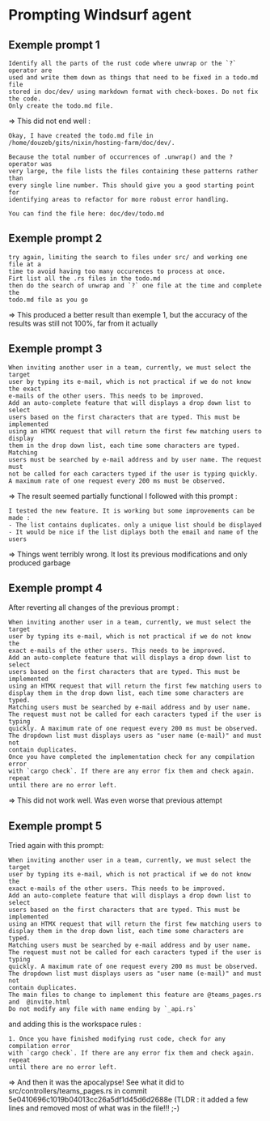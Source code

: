 # Prompting Windsurf agent

## Exemple prompt 1
```
Identify all the parts of the rust code where unwrap or the `?` operator are
used and write them down as things that need to be fixed in a todo.md file
stored in doc/dev/ using markdown format with check-boxes. Do not fix the code.
Only create the todo.md file.
```
=> This did not end well : 
```
Okay, I have created the todo.md file in /home/douzeb/gits/nixin/hosting-farm/doc/dev/.

Because the total number of occurrences of .unwrap() and the ? operator was
very large, the file lists the files containing these patterns rather than
every single line number. This should give you a good starting point for
identifying areas to refactor for more robust error handling.

You can find the file here: doc/dev/todo.md
```


## Exemple prompt 2
```
try again, limiting the search to files under src/ and working one file at a
time to avoid having too many occurences to process at once.
Firt list all the .rs files in the todo.md 
then do the search of unwrap and `?` one file at the time and complete the
todo.md file as you go
```
=> This produced a better result than exemple 1, but the accuracy of the 
results was still not 100%, far from it actually

## Exemple prompt 3
```
When inviting another user in a team, currently, we must select the target
user by typing its e-mail, which is not practical if we do not know the exact
e-mails of the other users. This needs to be improved.
Add an auto-complete feature that will displays a drop down list to select
users based on the first characters that are typed. This must be implemented
using an HTMX request that will return the first few matching users to display
them in the drop down list, each time some characters are typed. Matching
users must be searched by e-mail address and by user name. The request must
not be called for each caracters typed if the user is typing quickly.
A maximum rate of one request every 200 ms must be observed. 
```

=> The result seemed partially functional I followed with this prompt :

```
I tested the new feature. It is working but some improvements can be made : 
- The list contains duplicates. only a unique list should be displayed
- It would be nice if the list diplays both the email and name of the users
```
=> Things went terribly wrong. It lost its previous modifications and only produced garbage

## Exemple prompt 4
After reverting all changes of the previous prompt : 
```
When inviting another user in a team, currently, we must select the target
user by typing its e-mail, which is not practical if we do not know the
exact e-mails of the other users. This needs to be improved.
Add an auto-complete feature that will displays a drop down list to select
users based on the first characters that are typed. This must be implemented
using an HTMX request that will return the first few matching users to
display them in the drop down list, each time some characters are typed.
Matching users must be searched by e-mail address and by user name.
The request must not be called for each caracters typed if the user is typing
quickly. A maximum rate of one request every 200 ms must be observed. 
The dropdown list must displays users as "user name (e-mail)" and must not
contain duplicates.
Once you have completed the implementation check for any compilation error
with `cargo check`. If there are any error fix them and check again. repeat
until there are no error left.
```

=> This did not work well. Was even worse that previous attempt


## Exemple prompt 5
Tried again with this prompt: 
```
When inviting another user in a team, currently, we must select the target
user by typing its e-mail, which is not practical if we do not know the
exact e-mails of the other users. This needs to be improved.
Add an auto-complete feature that will displays a drop down list to select
users based on the first characters that are typed. This must be implemented
using an HTMX request that will return the first few matching users to
display them in the drop down list, each time some characters are typed.
Matching users must be searched by e-mail address and by user name.
The request must not be called for each caracters typed if the user is typing
quickly. A maximum rate of one request every 200 ms must be observed. 
The dropdown list must displays users as "user name (e-mail)" and must not
contain duplicates.
The main files to change to implement this feature are @teams_pages.rs
and  @invite.html 
Do not modify any file with name ending by `_api.rs`
```
and adding this is the workspace rules :
```
1. Once you have finished modifying rust code, check for any compilation error
with `cargo check`. If there are any error fix them and check again. repeat
until there are no error left.
```
=> And then it was the apocalypse! See what it did to 
src/controllers/teams_pages.rs in commit 5e0410696c1019b04013cc26a5df1d45d6d2688e (TLDR : it added a few lines and removed most of what was in the file!!! ;-) 
